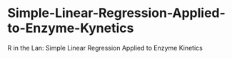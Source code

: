 # Simple-Linear-Regression-Applied-to-Enzyme-Kynetics
R in the Lan: Simple Linear Regression Applied to Enzyme Kinetics
